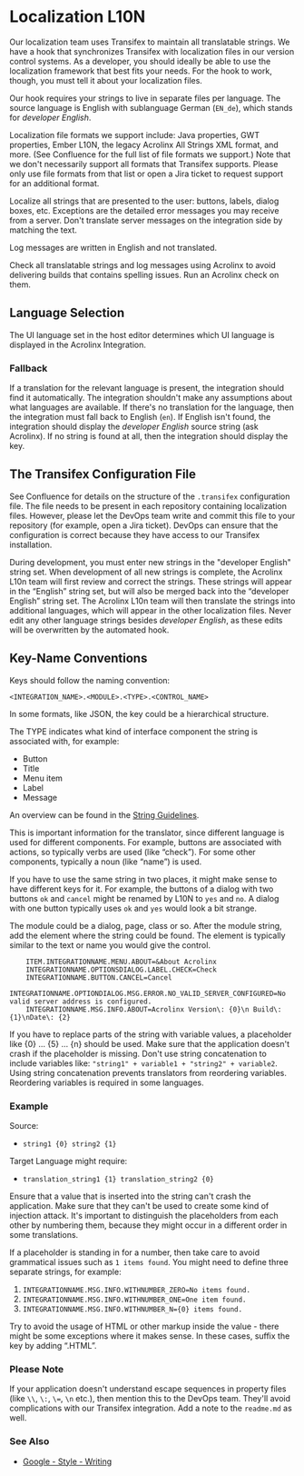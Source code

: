 # Localization L10N

Our localization team uses Transifex to maintain all translatable strings.
We have a hook that synchronizes Transifex with localization files in our version control systems.
As a developer, you should ideally be able to use the localization framework that best fits your needs.
For the hook to work, though, you must tell it about your localization files.

Our hook requires your strings to live in separate files per language.
The source language is English with sublanguage German (`EN_de`), which stands for *developer English*.

Localization file formats we support include:
Java properties, GWT properties, Ember L10N, the legacy Acrolinx All Strings XML format, and more.
(See Confluence for the full list of file formats we support.)
Note that we don't necessarily support all formats that Transifex supports.
Please only use file formats from that list or open a Jira ticket to request support for an additional format.

Localize all strings that are presented to the user: buttons, labels, dialog boxes, etc.
Exceptions are the detailed error messages you may receive from a server.
Don't translate server messages on the integration side by matching the text.

Log messages are written in English and not translated.

Check all translatable strings and log messages using Acrolinx to avoid delivering builds that contains spelling issues.
Run an Acrolinx check on them.

## Language Selection

The UI language set in the host editor determines which UI language is displayed in the Acrolinx Integration.

### Fallback

If a translation for the relevant language is present, the integration should find it automatically.
The integration shouldn't make any assumptions about what languages are available.
If there's no translation for the language, then the integration must fall back to English (`en`).
If English isn't found, the integration should display the *developer English* source string (ask Acrolinx).
If no string is found at all, then the integration should display the key.

## The Transifex Configuration File

See Confluence for details on the structure of the `.transifex` configuration file.
The file needs to be present in each repository containing localization files.
However, please let the DevOps team write and commit this file to your repository (for example, open a Jira ticket).
DevOps can ensure that the configuration is correct because they have access to our Transifex installation.

During development, you must enter new strings in the "developer English" string set.
When development of all new strings is complete, the Acrolinx L10n team will first review and correct the strings.
These strings will appear in the “English” string set, but will also be merged back into the “developer English” string set.
The Acrolinx L10n team will then translate the strings into additional languages,
which will appear in the other localization files.
Never edit any other language strings besides *developer English*, as these edits will be overwritten by the automated hook.

## Key-Name Conventions

Keys should follow the naming convention:

    <INTEGRATION_NAME>.<MODULE>.<TYPE>.<CONTROL_NAME>

In some formats, like JSON, the key could be a hierarchical structure.

The TYPE indicates what kind of interface component the string is associated with, for example:

* Button
* Title
* Menu item
* Label
* Message

An overview can be found in the [String Guidelines](string-guidelines.md).

This is important information for the translator, since different language is used for different components.
For example, buttons are associated with actions, so typically verbs are used (like “check”).
For some other components, typically a noun (like “name”) is used.

If you have to use the same string in two places, it might make sense to have different keys for it.
For example, the buttons of a dialog with two buttons `ok` and `cancel` might be renamed by L10N to `yes` and `no`.
A dialog with one button typically uses `ok` and `yes` would look a bit strange.

The module could be a dialog, page, class or so. After the module string, add the element where the string could be found.
The element is typically similar to the text or name you would give the control.

```properties
    ITEM.INTEGRATIONNAME.MENU.ABOUT=&About Acrolinx
    INTEGRATIONNAME.OPTIONSDIALOG.LABEL.CHECK=Check
    INTEGRATIONNAME.BUTTON.CANCEL=Cancel
    INTEGRATIONNAME.OPTIONDIALOG.MSG.ERROR.NO_VALID_SERVER_CONFIGURED=No valid server address is configured.
    INTEGRATIONNAME.MSG.INFO.ABOUT=Acrolinx Version\: {0}\n Build\: {1}\nDate\: {2}
```

If you have to replace parts of the string with variable values, a placeholder like {0} … {5} … {n} should be used.
Make sure that the application doesn't crash if the placeholder is missing.
Don't use string concatenation to include variables like: `"string1" + variable1 + "string2" + variable2`.
Using string concatenation prevents translators from reordering variables. Reordering variables is required in some languages.

### Example

Source:

* `string1 {0} string2 {1}`

Target Language might require:

* `translation_string1 {1} translation_string2 {0}`

Ensure that a value that is inserted into the string can't crash the application.
Make sure that they can't be used to create some kind of injection attack.
It's important to distinguish the placeholders from each other by numbering them,
because they might occur in a different order in some translations.

If a placeholder is standing in for a number, then take care to avoid grammatical issues such as `1 items found`.
You might need to define three separate strings, for example:

1. `INTEGRATIONNAME.MSG.INFO.WITHNUMBER_ZERO=No items found.`
2. `INTEGRATIONNAME.MSG.INFO.WITHNUMBER_ONE=One item found.`
3. `INTEGRATIONNAME.MSG.INFO.WITHNUMBER_N={0} items found.`

Try to avoid the usage of HTML or other markup inside the value - there might be some exceptions where it makes sense.
In these cases, suffix the key by adding “.HTML”.

### Please Note

If your application doesn't understand escape sequences in property files (like `\\`, `\:`, `\=`, `\n` etc.),
then mention this to the DevOps team.
They'll avoid complications with our Transifex integration.
Add a note to the `readme.md` as well.

### See Also

* [Google - Style - Writing](https://material.io/design/communication/writing.html#principles)